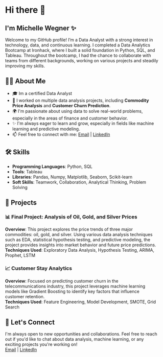 # Hi there 👋

## I'm Michelle Wegner ✨

Welcome to my GitHub profile! I’m a Data Analyst with a strong interest in technology, data, and continuous learning. I completed a Data Analytics Bootcamp at Ironhack, where I built a solid foundation in Python, SQL, and Tableau. Throughout the bootcamp, I had the chance to collaborate with teams from different backgrounds, working on various projects and steadily improving my skills.

## 👩‍💻 About Me
- 🎓 Im a certified Data Analyst
- 💼 I worked on multiple data analysis projects, including **Commodity Price Analysis** and **Customer Churn Prediction**.
- 🌍 I'm passionate about using data to solve real-world problems, especially in the areas of finance and customer behavior.
- ✨ I'm always eager to learn and grow, especially in fields like machine learning and predictive modeling.
- 📫 Feel free to connect with me: [Email](mailto:wegnermichelle.30@gmail.com) | [LinkedIn](www.linkedin.com/in/michelle-wegner-a925122a9)

## 🛠️ Skills
- **Programming Languages**: Python, SQL
- **Tools**: Tableau
- **Libraries**: Pandas, Numpy, Matplotlib, Seaborn, Scikit-learn
- **Soft Skills**: Teamwork, Collaboration, Analytical Thinking, Problem Solving

## 🌟 Projects

### 📊 Final Project: Analysis of Oil, Gold, and Silver Prices
**Overview**: This project explores the price trends of three major commodities: oil, gold, and silver. Using various data analysis techniques such as EDA, statistical hypothesis testing, and predictive modeling, the project provides insights into market behavior and future price predictions.  
**Techniques Used**: Exploratory Data Analysis, Hypothesis Testing, ARIMA, Prophet, LSTM  

### 📈 Customer Stay Analytics
**Overview**: Focused on predicting customer churn in the telecommunications industry, this project leverages machine learning models like Gradient Boosting to identify key factors that influence customer retention.  
**Techniques Used**: Feature Engineering, Model Development, SMOTE, Grid Search  

## 💬 Let's Connect
I'm always open to new opportunities and collaborations. Feel free to reach out if you'd like to chat about data analysis, machine learning, or any exciting projects you're working on!  
[Email](mailto:wegnermichelle.30@gmail.com) | [LinkedIn](www.linkedin.com/in/michelle-wegner-a925122a9)
